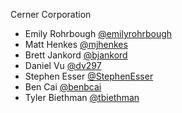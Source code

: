 Cerner Corporation

- Emily Rohrbough [@emilyrohrbough]
- Matt Henkes [@mjhenkes]
- Brett Jankord [@bjankord]
- Daniel Vu [@dv297]
- Stephen Esser [@StephenEsser]
- Ben Cai [@benbcai]
- Tyler Biethman [@tbiethman]

[@emilyrohrbough]: https://github.com/emilyrohrbough
[@mjhenkes]: https://github.com/mjhenkes
[@bjankord]: https://github.com/bjankord
[@dv297]: https://github.com/dv297
[@StephenEsser]: https://github.com/StephenEsser
[@benbcai]: https://github.com/benbcai
[@tbiethman]: https://github.com/tbiethman
